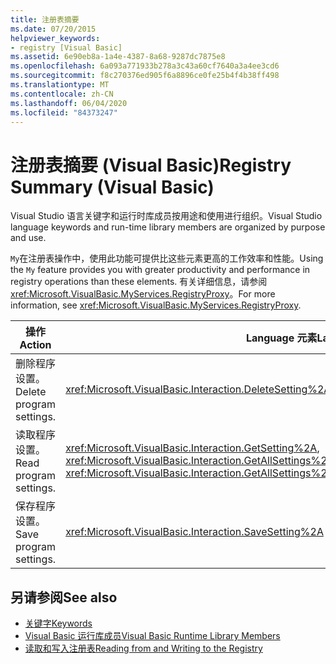 ```yaml
---
title: 注册表摘要
ms.date: 07/20/2015
helpviewer_keywords:
- registry [Visual Basic]
ms.assetid: 6e90eb8a-1a4e-4387-8a68-9287dc7875e8
ms.openlocfilehash: 6a093a771933b278a3c43a60cf7640a3a4ee3cd6
ms.sourcegitcommit: f8c270376ed905f6a8896ce0fe25b4f4b38ff498
ms.translationtype: MT
ms.contentlocale: zh-CN
ms.lasthandoff: 06/04/2020
ms.locfileid: "84373247"
---
```

# <a name="registry-summary-visual-basic"></a><span data-ttu-id="86a52-102">注册表摘要 (Visual Basic)</span><span class="sxs-lookup"><span data-stu-id="86a52-102">Registry Summary (Visual Basic)</span></span>
<span data-ttu-id="86a52-103">Visual Studio 语言关键字和运行时库成员按用途和使用进行组织。</span><span class="sxs-lookup"><span data-stu-id="86a52-103">Visual Studio language keywords and run-time library members are organized by purpose and use.</span></span>  
  
 <span data-ttu-id="86a52-104">`My`在注册表操作中，使用此功能可提供比这些元素更高的工作效率和性能。</span><span class="sxs-lookup"><span data-stu-id="86a52-104">Using the `My` feature provides you with greater productivity and performance in registry operations than these elements.</span></span> <span data-ttu-id="86a52-105">有关详细信息，请参阅 <xref:Microsoft.VisualBasic.MyServices.RegistryProxy>。</span><span class="sxs-lookup"><span data-stu-id="86a52-105">For more information, see <xref:Microsoft.VisualBasic.MyServices.RegistryProxy>.</span></span>  
  
|<span data-ttu-id="86a52-106">**操作**</span><span class="sxs-lookup"><span data-stu-id="86a52-106">**Action**</span></span>|<span data-ttu-id="86a52-107">**Language 元素**</span><span class="sxs-lookup"><span data-stu-id="86a52-107">**Language element**</span></span>|  
|----------------|--------------------------|  
|<span data-ttu-id="86a52-108">删除程序设置。</span><span class="sxs-lookup"><span data-stu-id="86a52-108">Delete program settings.</span></span>|<xref:Microsoft.VisualBasic.Interaction.DeleteSetting%2A>|  
|<span data-ttu-id="86a52-109">读取程序设置。</span><span class="sxs-lookup"><span data-stu-id="86a52-109">Read program settings.</span></span>|<span data-ttu-id="86a52-110"><xref:Microsoft.VisualBasic.Interaction.GetSetting%2A>, <xref:Microsoft.VisualBasic.Interaction.GetAllSettings%2A></span><span class="sxs-lookup"><span data-stu-id="86a52-110"><xref:Microsoft.VisualBasic.Interaction.GetSetting%2A>, <xref:Microsoft.VisualBasic.Interaction.GetAllSettings%2A></span></span>|  
|<span data-ttu-id="86a52-111">保存程序设置。</span><span class="sxs-lookup"><span data-stu-id="86a52-111">Save program settings.</span></span>|<xref:Microsoft.VisualBasic.Interaction.SaveSetting%2A>|  
  
## <a name="see-also"></a><span data-ttu-id="86a52-112">另请参阅</span><span class="sxs-lookup"><span data-stu-id="86a52-112">See also</span></span>

- [<span data-ttu-id="86a52-113">关键字</span><span class="sxs-lookup"><span data-stu-id="86a52-113">Keywords</span></span>](index.md)
- [<span data-ttu-id="86a52-114">Visual Basic 运行库成员</span><span class="sxs-lookup"><span data-stu-id="86a52-114">Visual Basic Runtime Library Members</span></span>](../runtime-library-members.md)
- [<span data-ttu-id="86a52-115">读取和写入注册表</span><span class="sxs-lookup"><span data-stu-id="86a52-115">Reading from and Writing to the Registry</span></span>](../../developing-apps/programming/computer-resources/reading-from-and-writing-to-the-registry.md)
